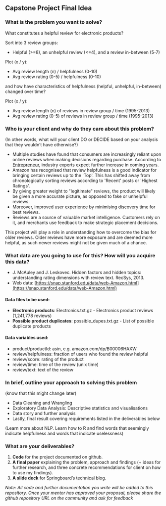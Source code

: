 ## Capstone Project Final Idea

### What is the problem you want to solve?
What constitutes a helpful review for electronic products?

Sort into 3 review groups:
- Helpful (>=8), an unhelpful review (<=4), and a review in-between (5-7)

Plot (x / y):
- Avg review length (n) / helpfulness (0-10)
- Avg review rating (0-5) / helpfulness (0-10)

and how have characteristics of helpfulness (helpful, unhelpful, in-between) changed over time?

Plot (x / y): 
- Avg review length (n) of reviews in review group / time (1995-2013)
- Avg review rating (0-5) of reviews in review group / time (1995-2013)


### Who is your client and why do they care about this problem? 
(In other words, what will your client DO or DECIDE based on your analysis that they wouldn’t have otherwise?)

- Multiple studies have found that consumers are increasingly reliant upon online reviews when making decisions regarding purchase. According to [Entrepreneur](http://www.entrepreneur.com/article/253361), industry experts expect further increase in coming years.
- Amazon has recognised that review helpfulness is a good indicator for bringing certain reviews up to the 'Top'. This has shifted away from chronologically sorting reviews according to 'Recent' posts or 'Highest Ratings'. 
- By giving greater weight to "legitimate" reviews, the product will likely be given a more accurate picture, as opposed to fake or unhelpful reviews.
- Moreover, improved user experience by minimising discovery time for best reviews.
- Reviews are a source of valuable market intelligence. Customers rely on it, and merchants use feedback to make strategic placement decisions.


This project will play a role in understanding how to overcome the bias for older reviews. Older reviews have more exposure and are deemed more helpful, as such newer reviews might not be given much of a chance.


### What data are you going to use for this? How will you acquire this data?

- J. McAuley and J. Leskovec. Hidden factors and hidden topics: understanding rating dimensions with review text. RecSys, 2013.
- Web data: [https://snap.stanford.edu/data/web-Amazon.html](https://snap.stanford.edu/data/web-Amazon.html)

#### Data files to be used:

- **Electronic products**: Electronics.txt.gz	- Electronics product reviews (1,241,778 reviews)
- **Possible product duplicates**: possible_dupes.txt.gz	- List of possible duplicate products

#### Data variables used:

- product/productId: asin, e.g. amazon.com/dp/B00006HAXW
- review/helpfulness: fraction of users who found the review helpful
- review/score: rating of the product
- review/time: time of the review (unix time)
- review/text: text of the review


### In brief, outline your approach to solving this problem 
(know that this might change later)

- Data Cleaning and Wrangling
- Exploratory Data Analysis: Descriptive statistics and visualisations
- Data story and further analysis
- Lastly, final result covering requirements listed in the deliverables below

(Learn more about NLP. Learn how to R and find words that seemingly indicate helpfulness and words that indicate uselessness)

### What are your deliverables? 
1. **Code** for the project documented on github.
2. **A final paper** explaining the problem, approach and findings (+ ideas for further research, and three concrete recommendations for client on how to use my findings).
3. **A slide deck** for Springboard’s technical blog. 


*Note: All code and further documentation you write will be added to this repository.*
*Once your mentor has approved your proposal, please share the github repository URL on the community and ask for feedback*
